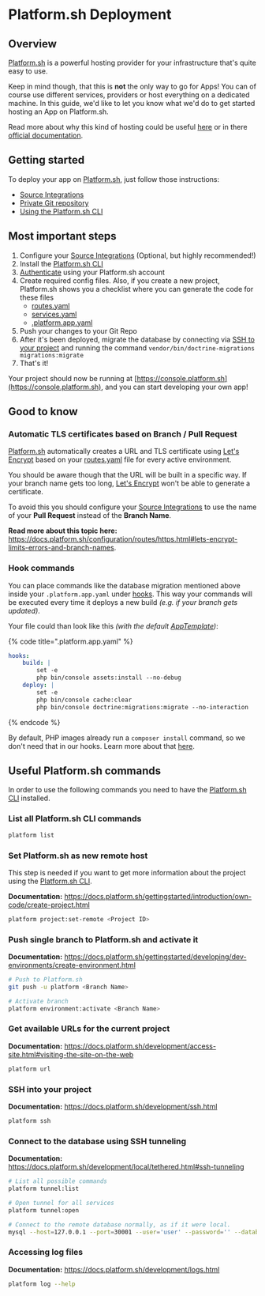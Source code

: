 # Platform.sh Deployment

## Overview

[Platform.sh](https://platform.sh) is a powerful hosting provider for your infrastructure that's quite easy to use.

Keep in mind though, that this is **not** the only way to go for Apps! You can of course use different services, providers or host everything on a dedicated machine.
In this guide, we'd like to let you know what we'd do to get started hosting an App on Platform.sh.

Read more about why this kind of hosting could be useful [here](README.md) or in there [official documentation](https://docs.platform.sh/).

## Getting started
To deploy your app on [Platform.sh](https://platform.sh), just follow those instructions:

* [Source Integrations](https://docs.platform.sh/integrations/source.html)
* [Private Git repository](https://docs.platform.sh/development/private-repository.html)
* [Using the Platform.sh CLI](https://docs.platform.sh/development/cli.html)

## Most important steps

1. Configure your [Source Integrations](https://docs.platform.sh/integrations/source.html) (Optional, but highly recommended!)
2. Install the [Platform.sh CLI](https://docs.platform.sh/development/cli.html)
3. [Authenticate](https://docs.platform.sh/development/cli.html#authentication) using your Platform.sh account
4. Create required config files. Also, if you create a new project, Platform.sh shows you a checklist where you can generate the code for these files
    * [routes.yaml](https://docs.platform.sh/configuration/routes.html)
    * [services.yaml](https://docs.platform.sh/configuration/services.html)
    * [.platform.app.yaml](https://docs.platform.sh/configuration/app.html)
5. Push your changes to your Git Repo
6. After it's been deployed, migrate the database by connecting via [SSH to your project](#ssh-into-your-project) and running the command `vendor/bin/doctrine-migrations migrations:migrate`
7. That's it!

Your project should now be running at [https://console.platform.sh](https://console.platform.sh), and you can start developing your own app!

## Good to know

### Automatic TLS certificates based on Branch / Pull Request
[Platform.sh](https://platform.sh) automatically creates a URL and TLS certificate using [Let's Encrypt](https://letsencrypt.org/) based on your [routes.yaml](https://docs.platform.sh/configuration/routes.html) file for every active environment.

You should be aware though that the URL will be built in a specific way. If your branch name gets too long, [Let's Encrypt](https://letsencrypt.org/) won't be able to generate a certificate.

To avoid this you should configure your [Source Integrations](https://docs.platform.sh/integrations/source.html) to use the name of your **Pull Request** instead of the **Branch Name**.

**Read more about this topic here:** https://docs.platform.sh/configuration/routes/https.html#lets-encrypt-limits-errors-and-branch-names.

### Hook commands
You can place commands like the database migration mentioned above inside your `.platform.app.yaml` under [hooks](https://docs.platform.sh/configuration/app/build.html#hooks).
This way your commands will be executed every time it deploys a new build _(e.g. if your branch gets updated)_.

Your file could than look like this _(with the default [AppTemplate](https://github.com/shopware/AppTemplate))_:

{% code title=".platform.app.yaml" %}
```yaml
hooks:
    build: |
        set -e
        php bin/console assets:install --no-debug
    deploy: |
        set -e
        php bin/console cache:clear
        php bin/console doctrine:migrations:migrate --no-interaction
```
{% endcode %}

By default, PHP images already run a `composer install` command, so we don't need that in our hooks.
Learn more about that [here](https://docs.platform.sh/languages/php.html#build-flavor).

## Useful Platform.sh commands
In order to use the following commands you need to have the [Platform.sh CLI](https://docs.platform.sh/development/cli.html) installed.

### List all Platform.sh CLI commands
```bash
platform list
```

### Set Platform.sh as new remote host
This step is needed if you want to get more information about the project using the [Platform.sh CLI](https://docs.platform.sh/development/cli.html).

**Documentation:** https://docs.platform.sh/gettingstarted/introduction/own-code/create-project.html
```bash
platform project:set-remote <Project ID>
```

### Push single branch to Platform.sh and activate it
**Documentation:** https://docs.platform.sh/gettingstarted/developing/dev-environments/create-environment.html
```bash
# Push to Platform.sh
git push -u platform <Branch Name>

# Activate branch
platform environment:activate <Branch Name>
```

### Get available URLs for the current project
**Documentation:** https://docs.platform.sh/development/access-site.html#visiting-the-site-on-the-web
```bash
platform url 
```

### SSH into your project
**Documentation:** https://docs.platform.sh/development/ssh.html
```bash
platform ssh
```

### Connect to the database using SSH tunneling
**Documentation:** https://docs.platform.sh/development/local/tethered.html#ssh-tunneling
```bash
# List all possible commands
platform tunnel:list

# Open tunnel for all services
platform tunnel:open

# Connect to the remote database normally, as if it were local.
mysql --host=127.0.0.1 --port=30001 --user='user' --password='' --database='main'
```

### Accessing log files
**Documentation:** https://docs.platform.sh/development/logs.html
```bash
platform log --help
```